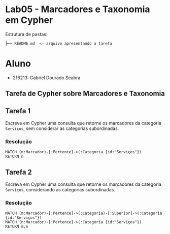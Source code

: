 # Lab05 - Marcadores e Taxonomia em Cypher

Estrutura de pastas:

~~~
├── README.md  <- arquivo apresentando a tarefa
~~~

# Aluno
* 216213: Gabriel Dourado Seabra

## Tarefa de Cypher sobre Marcadores e Taxonomia

## Tarefa 1

Escreva em Cypher uma consulta que retorne os marcadores da categoria `Serviços`, sem considerar as categorias subordinadas.

### Resolução
~~~cypher
MATCH (n:Marcador)-[:Pertence]->(:Categoria {id:"Serviços"})
RETURN n
~~~

## Tarefa 2

Escreva em Cypher uma consulta que retorne os marcadores da categoria `Serviços`, considerando as categorias subordinadas.

### Resolução
~~~cypher
MATCH (m:Marcador)-[:Pertence]->(:Categoria)-[:Superior]->(:Categoria {id:"Serviços"})
MATCH (n:Marcador)-[:Pertence]->(:Categoria {id:"Serviços"}) 
RETURN m,n
~~~
